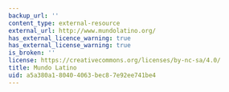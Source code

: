 ```yaml
---
backup_url: ''
content_type: external-resource
external_url: http://www.mundolatino.org/
has_external_licence_warning: true
has_external_license_warning: true
is_broken: ''
license: https://creativecommons.org/licenses/by-nc-sa/4.0/
title: Mundo Latino
uid: a5a380a1-8040-4063-bec8-7e92ee741be4
---
```

